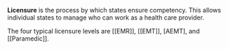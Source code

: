 **Licensure** is the process by which states ensure competency. This allows individual states to manage who can work as a health care provider.

The four typical licensure levels are [[EMR]], [[EMT]], [AEMT], and [[Paramedic]].